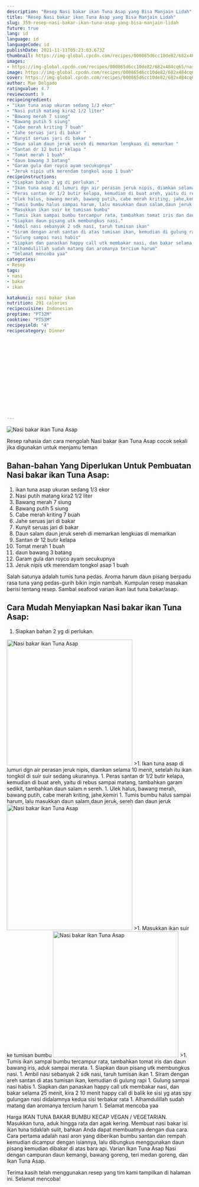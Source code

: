 ```yaml
---
description: "Resep Nasi bakar ikan Tuna Asap yang Bisa Manjain Lidah"
title: "Resep Nasi bakar ikan Tuna Asap yang Bisa Manjain Lidah"
slug: 359-resep-nasi-bakar-ikan-tuna-asap-yang-bisa-manjain-lidah
future: true
lang: id
language: id
languageCode: id
publishDate: 2021-11-11T05:23:03.673Z 
thumbnail: https://img-global.cpcdn.com/recipes/000865d6cc10de82/682x484cq65/nasi-bakar-ikan-tuna-asap-foto-resep-utama.png
images:
- https://img-global.cpcdn.com/recipes/000865d6cc10de82/682x484cq65/nasi-bakar-ikan-tuna-asap-foto-resep-utama.png
image: https://img-global.cpcdn.com/recipes/000865d6cc10de82/682x484cq65/nasi-bakar-ikan-tuna-asap-foto-resep-utama.png
cover: https://img-global.cpcdn.com/recipes/000865d6cc10de82/682x484cq65/nasi-bakar-ikan-tuna-asap-foto-resep-utama.png
author: Mae Delgado
ratingvalue: 4.7
reviewcount: 9
recipeingredient:
- "ikan tuna asap ukuran sedang 1/3 ekor"
- "Nasi putih matang kira2 1/2 liter"
- "Bawang merah 7 siung"
- "Bawang putih 5 siung"
- "Cabe merah kriting 7 buah"
- "Jahe seruas jari di bakar "
- "Kunyit seruas jari di bakar "
- "Daun salam daun jeruk sereh di memarkan lengkuas di memarkan "
- "Santan dr 12 butir kelapa "
- "Tomat merah 1 buah"
- "daun bawang 3 batang"
- "Garam gula dan royco ayam secukupnya"
- "Jeruk nipis utk merendam tongkol asap 1 buah"
recipeinstructions:
- "Siapkan bahan 2 yg di perlukan."
- "Ikan tuna asap di lumuri dgn air perasan jeruk nipis, diamkan selama 10 menit, setelah itu ikan tongkol di suir suir sedang ukurannya."
- "Peras santan dr 1/2 butir kelapa, kemudian di buat areh, yaitu di rebus sampai matang, tambahkan garam sedikit, tambahkan daun salam n sereh."
- "Ulek halus, bawang merah, bawang putih, cabe merah kriting, jahe,kemiri"
- "Tumis bumbu halus sampai harum, lalu masukkan daun salam,daun jeruk, sereh dan daun jeruk"
- "Masukkan ikan suir ke tumisan bumbu"
- "Tumis ikan sampai bumbu tercampur rata, tambahkan tomat iris dan daun bawang iris, aduk sampai merata."
- "Siapkan daun pisang utk membungkus nasi."
- "Ambil nasi sebanyak 2 sdk nasi, taruh tumisan ikan"
- "Siram dengan areh santan di atas tumisan ikan, kemudian di gulung rapi"
- "Gulung sampai nasi habis"
- "Siapkan dan panaskan happy call utk membakar nasi, dan bakar selama 25 menit, kira 2 10 menit happy call di balik ke sisi yg atas spy gulungan nasi didalamnya kedua sisi terbakar rata"
- "Alhamdulillah sudah matang dan aromanya tercium harum"
- "Selamat mencoba yaa"
categories:
- Resep
tags:
- nasi
- bakar
- ikan

katakunci: nasi bakar ikan 
nutrition: 291 calories
recipecuisine: Indonesian
preptime: "PT32M"
cooktime: "PT53M"
recipeyield: "4"
recipecategory: Dinner


     
    
    
    
    
    
    
    
    
    
    
      
    
---
```



![Nasi bakar ikan Tuna Asap](https://img-global.cpcdn.com/recipes/000865d6cc10de82/682x484cq65/nasi-bakar-ikan-tuna-asap-foto-resep-utama.png)

Resep rahasia dan cara mengolah  Nasi bakar ikan Tuna Asap cocok sekali jika digunakan untuk menjamu teman

<!--inarticleads1-->

## Bahan-bahan Yang Diperlukan Untuk Pembuatan Nasi bakar ikan Tuna Asap:

1. ikan tuna asap ukuran sedang 1/3 ekor
1. Nasi putih matang kira2 1/2 liter
1. Bawang merah 7 siung
1. Bawang putih 5 siung
1. Cabe merah kriting 7 buah
1. Jahe seruas jari di bakar 
1. Kunyit seruas jari di bakar 
1. Daun salam daun jeruk sereh di memarkan lengkuas di memarkan 
1. Santan dr 12 butir kelapa 
1. Tomat merah 1 buah
1. daun bawang 3 batang
1. Garam gula dan royco ayam secukupnya
1. Jeruk nipis utk merendam tongkol asap 1 buah

Salah satunya adalah tumis tuna pedas. Aroma harum daun pisang berpadu rasa tuna yang pedas-gurih bikin ingin nambah. Kumpulan resep masakan berisi tentang resep. Sambal seafood varian ikan laut tuna bakar/asap. 

<!--inarticleads2-->

## Cara Mudah Menyiapkan Nasi bakar ikan Tuna Asap:

1. Siapkan bahan 2 yg di perlukan.
<img class="lazyload" data-src="https://img-global.cpcdn.com/steps/aa651ef20af5d33b/160x128cq70/nasi-bakar-ikan-tuna-asap-langkah-memasak-1-foto.png" alt="Nasi bakar ikan Tuna Asap" width="340" height="340">
>1. Ikan tuna asap di lumuri dgn air perasan jeruk nipis, diamkan selama 10 menit, setelah itu ikan tongkol di suir suir sedang ukurannya.
1. Peras santan dr 1/2 butir kelapa, kemudian di buat areh, yaitu di rebus sampai matang, tambahkan garam sedikit, tambahkan daun salam n sereh.
1. Ulek halus, bawang merah, bawang putih, cabe merah kriting, jahe,kemiri
1. Tumis bumbu halus sampai harum, lalu masukkan daun salam,daun jeruk, sereh dan daun jeruk
<img class="lazyload" data-src="https://img-global.cpcdn.com/steps/5470c1b2eb693f4e/160x128cq70/nasi-bakar-ikan-tuna-asap-langkah-memasak-5-foto.png" alt="Nasi bakar ikan Tuna Asap" width="340" height="340">
>1. Masukkan ikan suir ke tumisan bumbu
<img class="lazyload" data-src="https://img-global.cpcdn.com/steps/32a789090f279f54/160x128cq70/nasi-bakar-ikan-tuna-asap-langkah-memasak-6-foto.png" alt="Nasi bakar ikan Tuna Asap" width="340" height="340">
>1. Tumis ikan sampai bumbu tercampur rata, tambahkan tomat iris dan daun bawang iris, aduk sampai merata.
1. Siapkan daun pisang utk membungkus nasi.
1. Ambil nasi sebanyak 2 sdk nasi, taruh tumisan ikan
1. Siram dengan areh santan di atas tumisan ikan, kemudian di gulung rapi
1. Gulung sampai nasi habis
1. Siapkan dan panaskan happy call utk membakar nasi, dan bakar selama 25 menit, kira 2 10 menit happy call di balik ke sisi yg atas spy gulungan nasi didalamnya kedua sisi terbakar rata
1. Alhamdulillah sudah matang dan aromanya tercium harum
1. Selamat mencoba yaa


Harga IKAN TUNA BAKAR BUMBU KECAP VEGAN / VEGETARIAN. Masukkan tuna, aduk hingga rata dan agak kering. Membuat nasi bakar isi ikan tuna tidaklah sulit, bahkan Anda dapat membuatnya dengan dua cara. Cara pertama adalah nasi aron yang diberikan bumbu santan dan rempah kemudian dicampur dengan isiannya, lalu dibungkus menggunakan daun pisang kemudian dibakar di atas bara api. Varian Ikan Tuna Asap Nasi dengan campuran daun kemangi, bawang goreng, teri medan goreng, dan Ikan Tuna Asap. 

Terima kasih telah menggunakan resep yang tim kami tampilkan di halaman ini. Selamat mencoba!
